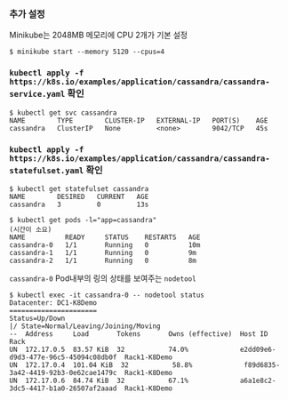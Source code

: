 ### 추가 설정
Minikube는 2048MB 메모리에 CPU 2개가 기본 설정

```console
$ minikube start --memory 5120 --cpus=4
```

### `kubectl apply -f https://k8s.io/examples/application/cassandra/cassandra-service.yaml` 확인

```console
$ kubectl get svc cassandra 
NAME        TYPE        CLUSTER-IP   EXTERNAL-IP   PORT(S)    AGE
cassandra   ClusterIP   None         <none>        9042/TCP   45s
```
### `kubectl apply -f https://k8s.io/examples/application/cassandra/cassandra-statefulset.yaml` 확인
```console
$ kubectl get statefulset cassandra
NAME        DESIRED   CURRENT   AGE
cassandra   3         0         13s
```

```console
$ kubectl get pods -l="app=cassandra"
(시간이 소요)
NAME          READY     STATUS    RESTARTS   AGE
cassandra-0   1/1       Running   0          10m
cassandra-1   1/1       Running   0          9m
cassandra-2   1/1       Running   0          8m
```

`cassandra-0` Pod내부의 링의 상태를 보여주는 `nodetool`

```console
$ kubectl exec -it cassandra-0 -- nodetool status
Datacenter: DC1-K8Demo
======================
Status=Up/Down
|/ State=Normal/Leaving/Joining/Moving
--  Address     Load       Tokens       Owns (effective)  Host ID                               Rack
UN  172.17.0.5  83.57 KiB  32           74.0%             e2dd09e6-d9d3-477e-96c5-45094c08db0f  Rack1-K8Demo
UN  172.17.0.4  101.04 KiB  32           58.8%             f89d6835-3a42-4419-92b3-0e62cae1479c  Rack1-K8Demo
UN  172.17.0.6  84.74 KiB  32           67.1%             a6a1e8c2-3dc5-4417-b1a0-26507af2aaad  Rack1-K8Demo
```





